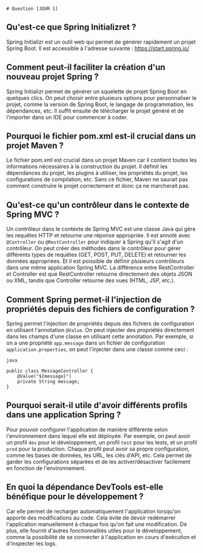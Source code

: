     # Question [JOUR 1]

## Qu'est-ce que Spring Initializret ?

Spring Initializr est un outil web qui permet de générer rapidement un projet Spring Boot. 
Il est accessible à l'adresse suivante : https://start.spring.io/

## Comment peut-il faciliter la création d'un nouveau projet Spring ?

Spring Initializr permet de générer un squelette de projet Spring Boot en quelques clics.
On peut choisir entre plusieurs options pour personnaliser le projet, comme la version de Spring Boot, le langage de programmation, les dépendances, etc.
Il suffit ensuite de télécharger le projet généré et de l'importer dans un IDE pour commencer à coder.

## Pourquoi le fichier pom.xml est-il crucial dans un projet Maven ?

Le fichier pom.xml est crucial dans un projet Maven car il contient toutes les informations nécessaires à la construction du projet.
Il définit les dépendances du projet, les plugins à utiliser, les propriétés du projet, les configurations de compilation, etc.
Sans ce fichier, Maven ne saurait pas comment construire le projet correctement et donc ça ne marcherait pas. 

## Qu'est-ce qu'un contrôleur dans le contexte de Spring MVC ?

Un contrôleur dans le contexte de Spring MVC est une classe Java qui gère les requêtes HTTP et retourne une réponse appropriée.
Il est annoté avec `@Controller` ou `@RestController` pour indiquer à Spring qu'il s'agit d'un contrôleur.
On peut créer des méthodes dans le contrôleur pour gérer différents types de requêtes (GET, POST, PUT, DELETE) et retourner les données appropriées.
Et il est poissible de définir plusieurs contrôleurs dans une même application Spring MVC.
La différence entre RestController et Controller est que RestController retourne directement des objets JSON ou XML, tandis que Controller retourne des vues (HTML, JSP, etc.).

## Comment Spring permet-il l'injection de propriétés depuis des fichiers de configuration ?

Spring permet l'injection de propriétés depuis des fichiers de configuration en utilisant l'annotation `@Value`.
On peut injecter des propriétés directement dans les champs d'une classe en utilisant cette annotation.
Par exemple, si on a une propriété `app.message` dans un fichier de configuration `application.properties`, on peut l'injecter dans une classe comme ceci :

```
java
 
public class MessageController {
    @Value("${message}")
    private String message;
}
```
## Pourquoi serait-il utile d'avoir différents profils dans une application Spring ?

Pour pouvoir configurer l'application de manière différente selon l'environnement dans lequel elle est déployée.
Par exemple, on peut avoir un profil `dev` pour le développement, un profil `test` pour les tests, et un profil `prod` pour la production.
Chaque profil peut avoir sa propre configuration, comme les bases de données, les URL, les clés d'API, etc.
Cela permet de garder les configurations séparées et de les activer/désactiver facilement en fonction de l'environnement.

## En quoi la dépendance DevTools est-elle bénéfique pour le développement ?

Car elle permet de recharger automatiquement l'application lorsqu'on apporte des modifications au code.
Cela évite de devoir redémarrer l'application manuellement à chaque fois qu'on fait une modification.
De plus, elle fournit d'autres fonctionnalités utiles pour le développement, comme la possibilité de se connecter à l'application en cours d'exécution et d'inspecter les logs.


